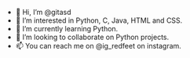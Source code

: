 - 👋 Hi, I’m @gitasd
- 👀 I’m interested in Python, C, Java, HTML and CSS. 
- 🌱 I’m currently learning Python.
- 💞️ I’m looking to collaborate on Python projects.
- 📫 You can reach me on @ig_redfeet on instagram.

<!---
gitasd/gitasd is a ✨ special ✨ repository because its `README.md` (this file) appears on your GitHub profile.
You can click the Preview link to take a look at your changes.
--->
